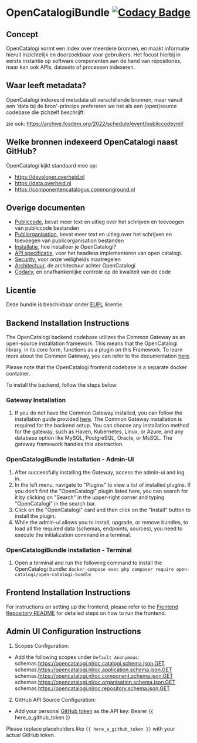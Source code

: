 # OpenCatalogiBundle [![Codacy Badge](https://app.codacy.com/project/badge/Grade/62464eebd6984848ba8642c3e0eaa809)](https://app.codacy.com/gh/OpenCatalogi/OpenCatalogiBundle/dashboard?utm_source=gh\&utm_medium=referral\&utm_content=\&utm_campaign=Badge_grade)

## Concept

OpenCatalogi vormt een index over meerdere bronnen, en maakt informatie hieruit inzichtelijk en doorzoekbaar voor gebruikers. Het focust hierbij in eerste instantie op software componenten aan de hand van repositories, maar kan ook APIs, datasets of processen indexeren.

## Waar leeft metadata?

OpenCatalogi indexeerd metadata uit verschillende bronnen, maar vanuit een 'data bij de bron'-principe prefereren we het als een (open)source codebase die zichzelf beschrijft.

zie ook: https://archive.fosdem.org/2022/schedule/event/publiccodeyml/

## Welke bronnen indexeerd OpenCatalogi naast GitHub?

OpenCatalogi kijkt standaard mee op:

*   https://developer.overheid.nl
*   https://data.overheid.nl
*   https://componentencatalogus.commonground.nl

## Overige documenten

*   [Publiccode](docs/Publiccode.md), bevat meer text en uitleg over het schrijven en toevoegen van publiccode bestanden
*   [Publiorganisation](docs/Publicorganisation.md), bevat meer text en uitleg over het schrijven en toevoegen van publicorganisation bestanden
*   [Installatie](docs/Installatie.md), hoe installeer je OpenCatalogi?
*   [API specificatie](https://redocly.github.io/redoc/?url=https://raw.githubusercontent.com/OpenCatalogi/OpenCatalogiBundle/main/docs/oas.yaml\&nocors), voor het headless implementeren van open catalogi.
*   [Security](docs/Security.md), voor onze veiligheids maatregelen
*   [Architectuur](docs/Architectuur.md), de architectuur achter OpenCatalogi
*   [Codacy](https://app.codacy.com/gh/OpenCatalogi/OpenCatalogiBundle/dashboard?utm_source=gh\&utm_medium=referral\&utm_content=\&utm_campaign=Badge_grade), en onafhankenlijke controle op de kwaliteit van de code

## Licentie

Deze bundle is beschikbaar onder [EUPL](https://eupl.eu/1.2/nl/) licentie.

## Backend Installation Instructions

The OpenCatalogi backend codebase utilizes the Common Gateway as an open-source installation framework. This means that the OpenCatalogi library, in its core form, functions as a plugin on this Framework. To learn more about the Common Gateway, you can refer to the documentation [here](https://commongateway.readthedocs.io/en/latest/).

Please note that the OpenCatalogi frontend codebase is a separate docker container.

To install the backend, follow the steps below:

### Gateway Installation

1.  If you do not have the Common Gateway installed, you can follow the installation guide provided [here](https://github.com/ConductionNL/commonground-gateway#readme). The Common Gateway installation is required for the backend setup. You can choose any installation method for the gateway, such as Haven, Kubernetes, Linux, or Azure, and any database option like MySQL, PostgreSQL, Oracle, or MsSQL. The gateway framework handles this abstraction.

### OpenCatalogiBundle Installation - Admin-UI

1.  After successfully installing the Gateway, access the admin-ui and log in.
2.  In the left menu, navigate to "Plugins" to view a list of installed plugins. If you don't find the "OpenCatalogi" plugin listed here, you can search for it by clicking on "Search" in the upper-right corner and typing "OpenCatalogi" in the search bar.
3.  Click on the "OpenCatalogi" card and then click on the "Install" button to install the plugin.
4.  While the admin-ui allows you to install, upgrade, or remove bundles, to load all the required data (schemas, endpoints, sources), you need to execute the initialization command in a terminal.

### OpenCatalogiBundle Installation - Terminal

1.  Open a terminal and run the following command to install the OpenCatalogi bundle:
    `docker-compose exec php composer require open-catalogi/open-catalogi-bundle`

## Frontend Installation Instructions

For instructions on setting up the frontend, please refer to the [Frontend Repository README](https://github.com/OpenCatalogi/web-app#readme) for detailed steps on how to run the frontend.

## Admin UI Configuration Instructions

1.  Scopes Configuration:

*   Add the following scopes under `Default Anonymous`:
        schemas.https://opencatalogi.nl/oc.catalogi.schema.json.GET
        schemas.https://opencatalogi.nl/oc.application.schema.json.GET
        schemas.https://opencatalogi.nl/oc.component.schema.json.GET
        schemas.https://opencatalogi.nl/oc.organisation.schema.json.GET
        schemas.https://opencatalogi.nl/oc.repository.schema.json.GET

2.  GitHub API Source Configuration:

*   Add your personal [GitHub token](https://github.com/settings/personal-access-tokens/new) as the API key:
        Bearer {{ here_a_github_token }}

Please replace placeholders like `{{ here_a_github_token }}` with your actual GitHub token.
